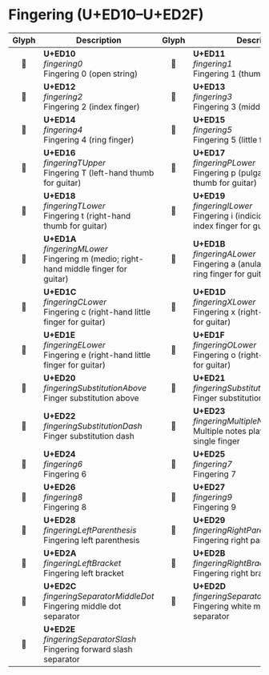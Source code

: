 Fingering (U+ED10–U+ED2F)
=========================

| **Glyph** | **Description** | **Glyph** | **Description**
| :-------: | --------------- | :-------: | ---------------
|<span class="bravura_large">&#xed10;</span> | **U+ED10**<br/>*fingering0*<br/>Fingering 0 (open string) | <span class="bravura_large">&#xed11;</span> | **U+ED11**<br/>*fingering1*<br/>Fingering 1 (thumb)
|<span class="bravura_large">&#xed12;</span> | **U+ED12**<br/>*fingering2*<br/>Fingering 2 (index finger) | <span class="bravura_large">&#xed13;</span> | **U+ED13**<br/>*fingering3*<br/>Fingering 3 (middle finger)
|<span class="bravura_large">&#xed14;</span> | **U+ED14**<br/>*fingering4*<br/>Fingering 4 (ring finger) | <span class="bravura_large">&#xed15;</span> | **U+ED15**<br/>*fingering5*<br/>Fingering 5 (little finger)
|<span class="bravura_large">&#xed16;</span> | **U+ED16**<br/>*fingeringTUpper*<br/>Fingering T (left-hand thumb for guitar) | <span class="bravura_large">&#xed17;</span> | **U+ED17**<br/>*fingeringPLower*<br/>Fingering p (pulgar; right-hand thumb for guitar)
|<span class="bravura_large">&#xed18;</span> | **U+ED18**<br/>*fingeringTLower*<br/>Fingering t (right-hand thumb for guitar) | <span class="bravura_large">&#xed19;</span> | **U+ED19**<br/>*fingeringILower*<br/>Fingering i (indicio; right-hand index finger for guitar)
|<span class="bravura_large">&#xed1a;</span> | **U+ED1A**<br/>*fingeringMLower*<br/>Fingering m (medio; right-hand middle finger for guitar) | <span class="bravura_large">&#xed1b;</span> | **U+ED1B**<br/>*fingeringALower*<br/>Fingering a (anular; right-hand ring finger for guitar)
|<span class="bravura_large">&#xed1c;</span> | **U+ED1C**<br/>*fingeringCLower*<br/>Fingering c (right-hand little finger for guitar) | <span class="bravura_large">&#xed1d;</span> | **U+ED1D**<br/>*fingeringXLower*<br/>Fingering x (right-hand little finger for guitar)
|<span class="bravura_large">&#xed1e;</span> | **U+ED1E**<br/>*fingeringELower*<br/>Fingering e (right-hand little finger for guitar) | <span class="bravura_large">&#xed1f;</span> | **U+ED1F**<br/>*fingeringOLower*<br/>Fingering o (right-hand little finger for guitar)
|<span class="bravura_large">&#xed20;</span> | **U+ED20**<br/>*fingeringSubstitutionAbove*<br/>Finger substitution above | <span class="bravura_large">&#xed21;</span> | **U+ED21**<br/>*fingeringSubstitutionBelow*<br/>Finger substitution below
|<span class="bravura_large">&#xed22;</span> | **U+ED22**<br/>*fingeringSubstitutionDash*<br/>Finger substitution dash | <span class="bravura_large">&#xed23;</span> | **U+ED23**<br/>*fingeringMultipleNotes*<br/>Multiple notes played by thumb or single finger
|<span class="bravura_large">&#xed24;</span> | **U+ED24**<br/>*fingering6*<br/>Fingering 6 | <span class="bravura_large">&#xed25;</span> | **U+ED25**<br/>*fingering7*<br/>Fingering 7
|<span class="bravura_large">&#xed26;</span> | **U+ED26**<br/>*fingering8*<br/>Fingering 8 | <span class="bravura_large">&#xed27;</span> | **U+ED27**<br/>*fingering9*<br/>Fingering 9
|<span class="bravura_large">&#xed28;</span> | **U+ED28**<br/>*fingeringLeftParenthesis*<br/>Fingering left parenthesis | <span class="bravura_large">&#xed29;</span> | **U+ED29**<br/>*fingeringRightParenthesis*<br/>Fingering right parenthesis
|<span class="bravura_large">&#xed2a;</span> | **U+ED2A**<br/>*fingeringLeftBracket*<br/>Fingering left bracket | <span class="bravura_large">&#xed2b;</span> | **U+ED2B**<br/>*fingeringRightBracket*<br/>Fingering right bracket
|<span class="bravura_large">&#xed2c;</span> | **U+ED2C**<br/>*fingeringSeparatorMiddleDot*<br/>Fingering middle dot separator | <span class="bravura_large">&#xed2d;</span> | **U+ED2D**<br/>*fingeringSeparatorMiddleDotWhite*<br/>Fingering white middle dot separator
|<span class="bravura_large">&#xed2e;</span> | **U+ED2E**<br/>*fingeringSeparatorSlash*<br/>Fingering forward slash separator | &nbsp; | &nbsp;